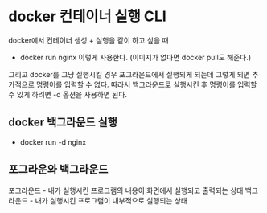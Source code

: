 docker 컨테이너 실행 CLI
==

docker에서 컨테이너 생성 + 실행을 같이 하고 싶을 때
- docker run nginx
이렇게 사용한다. (이미지가 없다면 docker pull도 해준다.)

그리고 docker를 그냥 실행시킬 경우 포그라운드에서 실행되게 되는데 그렇게 되면 추가적으로 명령어를 입력할 수 없다. 따라서 백그라운드로 실행시킨 후 명령어를 입력할 수 있게 하려면 -d 옵션을 사용하면 된다.

docker 백그라운드 실행
--
- docker run -d nginx

포그라운와 백그라운드
--
포그라운드 - 내가 실행시킨 프로그램의 내용이 화면에서 실행되고 출력되는 상태
백그라운드 - 내가 실행시킨 프로그램이 내부적으로 실행되는 상태